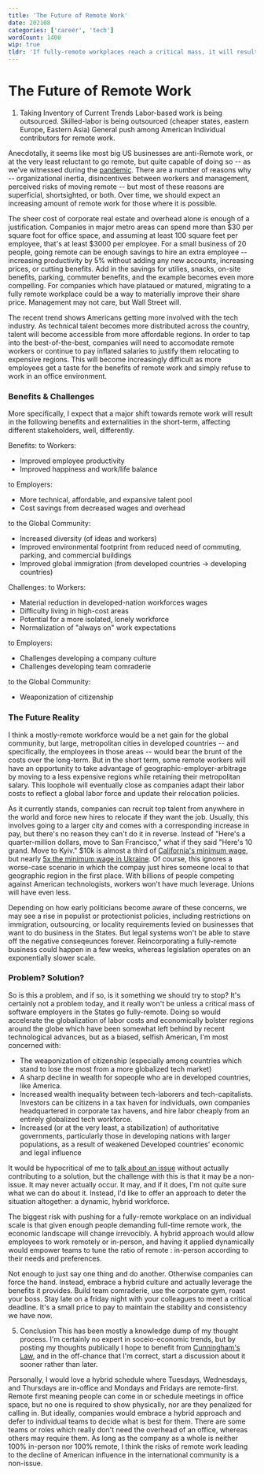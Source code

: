 ```yaml
---
title: 'The Future of Remote Work'
date: 202108
categories: ['career', 'tech']
wordCount: 1400
wip: true
tldr: 'If fully-remote workplaces reach a critical mass, it will result in a dramatic income transfer out of the US while improving global wealth. For Americans, hybrid is a safer, more selfish option.'
---
```


# The Future of Remote Work

1. Taking Inventory of Current Trends
Labor-based work is being outsourced. 
Skilled-labor is being outsourced (cheaper states, eastern Europe, Eastern Asia)
General push among American Individual contributors for remote work. 

Anecdotally, it seems like most big US businesses are anti-Remote work, or at the very least reluctant to go remote, but quite capable of doing so -- as we've witnessed during the [pandemic](https://en.wikipedia.org/wiki/Covid_19_pandemic). There are a number of reasons why -- organizational inertia, disincentives between workers and management, perceived risks of moving remote -- but most of these reasons are superficial, shortsighted, or both. Over time, we should expect an increasing amount of remote work for those where it is possible.

The sheer cost of corporate real estate and overhead alone is enough of a justification. Companies in major metro areas can spend more than $30 per square foot for office space, and assuming at least 100 square feet per employee, that's at least $3000 per employee. For a small business of 20 people, going remote can be enough savings to hire an extra employee -- increasing productivity by 5% without adding any new accounts, increasing prices, or cutting benefits. Add in the savings for utilies, snacks, on-site benefits, parking, commuter benefits, and the example becomes even more compelling. For companies which have plataued or matured, migrating to a fully remote workplace could be a way to materially improve their share price. Management may not care, but Wall Street will.

The recent trend shows Americans getting more involved with the tech industry. As technical talent becomes more distributed across the country, talent will become accessible from more affordable regions. In order to tap into the best-of-the-best, companies will need to accomodate remote workers or continue to pay inflated salaries to justify them relocating to expensive regions. This will become increasingly difficult as more employees get a taste for the benefits of remote work and simply refuse to work in an office environment. 


### Benefits & Challenges

More specifically, I expect that a major shift towards remote work will result in the following benefits and externalities in the short-term, affecting different stakeholders, well, differently. 

Benefits:
  to Workers:
  - Improved employee productivity 
  - Improved happiness and work/life balance

  to Employers:
  - More technical, affordable, and expansive talent pool
  - Cost savings from decreased wages and overhead

  to the Global Community:
  - Increased diversity (of ideas and workers)
  - Improved environmental footprint from reduced need of commuting, parking, and commercial buildings
  - Improved global immigration (from developed countries -> developing countries)

Challenges:
  to Workers:
  - Material reduction in developed-nation workforces wages
  - Difficulty living in high-cost areas
  - Potential for a more isolated, lonely workforce
  - Normalization of "always on" work expectations 
  
  to Employers:
  - Challenges developing a company culture
  - Challenges developing team comraderie
  
  to the Global Community:
  - Weaponization of citizenship

### The Future Reality

I think a mostly-remote workforce would be a net gain for the global community, but large, metropolitan cities in developed countries -- and specifically, the employees in those areas -- would bear the brunt of the costs over the long-term. But in the short term, some remote workers will have an opportunity to take advantage of geographic-employer-arbitrage by moving to a less expensive regions while retaining their metropolitan salary. This loophole will eventually close as companies adapt their labor costs to reflect a global labor force and update their relocation policies. 

As it currently stands, companies can recruit top talent from anywhere in the world and force new hires to relocate if they want the job. Usually, this involves going to a larger city and comes with a corresponding increase in pay, but there's no reason they can't do it in reverse. Instead of "Here's a quarter-million dollars, move to San Francisco," what if they said "Here's 10 grand. Move to Kyiv." $10k is almost a third of [California's minimum wage](), but nearly [5x the minimum wage in Ukraine](). Of course, this ignores a worse-case scenario in which the compay just hires someone local to that geographic region in the first place. With billions of people competing against American technologists, workers won't have much leverage. Unions will have even less. 

Depending on how early politicians become aware of these concerns, we may see a rise in populist or protectionist policies, including restrictions on immigration, outsourcing, or locality requirements levied on businesses that want to do business in the States. But legal systems won't be able to stave off the negative conseqeunces forever. Reincorporating a fully-remote business could happen in a few weeks, whereas legislation operates on an exponentially slower scale. 

### Problem? Solution?

So is this a problem, and if so, is it something we should try to stop? It's certainly not a problem today, and it really won't be unless a critical mass of software employers in the States go fully-remote. Doing so would accelerate the globalization of labor costs and economically bolster regions around the globe which have been somewhat left behind by recent technological advances, but as a biased, selfish American, I'm most concerned with:
- The weaponization of citizenship (especially among countries which stand to lose the most from a more globalized tech market)
- A sharp decline in wealth for sopeople who are in developed countries, like America.
- Increased wealth inequality between tech-laborers and tech-capitalists. Investors can be citizens in a tax haven for individuals, own companies headquartered in corporate tax havens, and hire labor cheaply from an entirely globalized tech workforce.
- Increased (or at the very least, a stabilization) of authoritative governments, particularly those in developing nations with larger populations, as a result of weakened Developed countries' economic and legal influence

It would be hypocritical of me to [talk about an issue](/awareness) without actually contributing to a solution, but the challenge with this is that it may be a non-issue. It may never actually occur. It may, and if it does, I'm not quite sure what we can do about it. Instead, I'd like to offer an approach to deter the situation altogether: a dynamic, hybrid workforce.

The biggest risk with pushing for a fully-remote workplace on an individual scale is that given enough people demanding full-time remote work, the economic landscape will change irrevocibly. A hybrid approach would allow employees to work remotely or in-person, and having it applied dynamically would empower teams to tune the ratio of remote : in-person according to their needs and preferences.

Not enough to just say one thing and do another. Otherwise companies can force the hand. Instead, embrace a hybrid culture and actually leverage the benefits it provides. Build team comraderie, use the corporate gym, roast your boss. Stay late on a friday night with your colleagues to meet a critical deadline. It's a small price to pay to maintain the stability and consistency we have now.

5. Conclusion
This has been mostly a knowledge dump of my thought process. I'm certainly no expert in soceio-economic trends, but by posting my thoughts publically I hope to benefit from [Cunningham's Law](https://meta.wikimedia.org/wiki/Cunningham%27s_Law), and in the off-chance that I'm correct, start a discussion about it sooner rather than later. 

Personally, I would love a hybrid schedule where Tuesdays, Wednesdays, and Thursdays are in-office and Mondays and Fridays are remote-first. Remote first meaning people can come in or schedule meetings in office space, but no one is required to show physically, nor are they penalized for calling in. But ideally, companies would embrace a hybrid approach and defer to individual teams to decide what is best for them. There are some teams or roles which really don't need the overhead of an office, whereas others may require them. As long as the company as a whole is neither 100% in-person nor 100% remote, I think the risks of remote work leading to the decline of American influence in the international community is a non-issue. 

